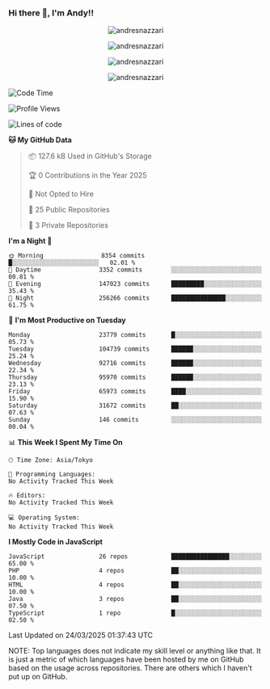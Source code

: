 ### Hi there 👋, I'm Andy!!

<p align="center" >
  <img src="https://github-profile-trophy.vercel.app/?username=AndresNazzari&theme=dracula&column=-1" alt="andresnazzari"/>
</p>

<p align="center">
  <img  src="https://github-readme-stats.vercel.app/api?username=AndresNazzari&count_private=true&show_icons=true&theme=dracula" alt="andresnazzari"/>
</p>
<p align="center">
  <img  src="https://github-readme-stats.vercel.app/api/top-langs/?username=AndresNazzari&layout=compact" alt="andresnazzari"/>
</p>
<p align="center" >
  <img src="https://github-readme-stats.vercel.app/api/wakatime?username=AndresNazzari" alt="andresnazzari"/>
</p>

<!--START_SECTION:waka-->
![Code Time](http://img.shields.io/badge/Code%20Time-966%20hrs%209%20mins-blue)

![Profile Views](http://img.shields.io/badge/Profile%20Views-0-blue)

![Lines of code](https://img.shields.io/badge/From%20Hello%20World%20I%27ve%20Written-74.4%20million%20lines%20of%20code-blue)

**🐱 My GitHub Data** 

> 📦 127.6 kB Used in GitHub's Storage 
 > 
> 🏆 0 Contributions in the Year 2025
 > 
> 🚫 Not Opted to Hire
 > 
> 📜 25 Public Repositories 
 > 
> 🔑 3 Private Repositories 
 > 
**I'm a Night 🦉** 

```text
🌞 Morning                8354 commits        █░░░░░░░░░░░░░░░░░░░░░░░░   02.01 % 
🌆 Daytime                3352 commits        ░░░░░░░░░░░░░░░░░░░░░░░░░   00.81 % 
🌃 Evening                147023 commits      █████████░░░░░░░░░░░░░░░░   35.43 % 
🌙 Night                  256266 commits      ███████████████░░░░░░░░░░   61.75 % 
```
📅 **I'm Most Productive on Tuesday** 

```text
Monday                   23779 commits       █░░░░░░░░░░░░░░░░░░░░░░░░   05.73 % 
Tuesday                  104739 commits      ██████░░░░░░░░░░░░░░░░░░░   25.24 % 
Wednesday                92716 commits       ██████░░░░░░░░░░░░░░░░░░░   22.34 % 
Thursday                 95970 commits       ██████░░░░░░░░░░░░░░░░░░░   23.13 % 
Friday                   65973 commits       ████░░░░░░░░░░░░░░░░░░░░░   15.90 % 
Saturday                 31672 commits       ██░░░░░░░░░░░░░░░░░░░░░░░   07.63 % 
Sunday                   146 commits         ░░░░░░░░░░░░░░░░░░░░░░░░░   00.04 % 
```


📊 **This Week I Spent My Time On** 

```text
🕑︎ Time Zone: Asia/Tokyo

💬 Programming Languages: 
No Activity Tracked This Week

🔥 Editors: 
No Activity Tracked This Week

💻 Operating System: 
No Activity Tracked This Week
```

**I Mostly Code in JavaScript** 

```text
JavaScript               26 repos            ████████████████░░░░░░░░░   65.00 % 
PHP                      4 repos             ██░░░░░░░░░░░░░░░░░░░░░░░   10.00 % 
HTML                     4 repos             ██░░░░░░░░░░░░░░░░░░░░░░░   10.00 % 
Java                     3 repos             ██░░░░░░░░░░░░░░░░░░░░░░░   07.50 % 
TypeScript               1 repo              █░░░░░░░░░░░░░░░░░░░░░░░░   02.50 % 
```




 Last Updated on 24/03/2025 01:37:43 UTC
<!--END_SECTION:waka-->

NOTE: Top languages does not indicate my skill level or anything like that. It is just a metric of which languages have been hosted by me on GitHub based on the usage across repositories. There are others which I haven't put up on GitHub.

<!-- Here are some ideas to get you started:

-   🔭 I’m currently working on ...
-   🌱 I’m currently learning ...
-   👯 I’m looking to collaborate on ...
-   🤔 I’m looking for help with ...
-   💬 Ask me about ...
-   📫 How to reach me: ...
-   😄 Pronouns: ...
-   ⚡ Fun fact: ... -->
